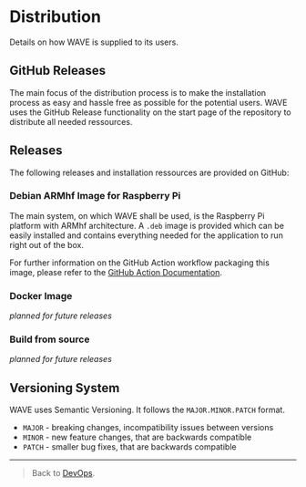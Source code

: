 # Distribution

Details on how WAVE is supplied to its users.

## GitHub Releases

The main focus of the distribution process is to make the installation process as easy and hassle free as possible for the potential users. WAVE uses the GitHub Release functionality on the start page of the repository to distribute all needed ressources.

## Releases

The following releases and installation ressources are provided on GitHub:

### Debian ARMhf Image for Raspberry Pi

The main system, on which WAVE shall be used, is the Raspberry Pi platform with ARMhf architecture. A `.deb` image is provided which can be easily installed and contains everything needed for the application to run right out of the box.

For further information on the GitHub Action workflow packaging this image, please refer to the [GitHub Action Documentation](./GITHUB_ACTIONS.md#release-workflow).

### Docker Image

_planned for future releases_

### Build from source

_planned for future releases_

## Versioning System

WAVE uses Semantic Versioning. It follows the `MAJOR.MINOR.PATCH` format.

- `MAJOR` - breaking changes, incompatibility issues between versions
- `MINOR` - new feature changes, that are backwards compatible
- `PATCH` - smaller bug fixes, that are backwards compatible

---

> Back to [DevOps](./_DEV_OPS.md).